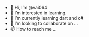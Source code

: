 - 👋 Hi, I’m @vai064
- 👀 I’m interested in learning.
- 🌱 I’m currently learning dart and c#
- 💞️ I’m looking to collaborate on ...
- 📫 How to reach me ...

<!---
vai064/vai064 is a ✨ special ✨ repository because its `README.md` (this file) appears on your GitHub profile.
You can click the Preview link to take a look at your changes.
--->
